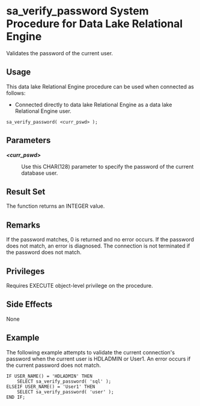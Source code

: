 <!-- loio3be62e786c5f1014a0b4f62cf1cc25f5 -->

# sa\_verify\_password System Procedure for Data Lake Relational Engine

Validates the password of the current user.



<a name="loio3be62e786c5f1014a0b4f62cf1cc25f5__section_idn_b13_b4b"/>

## Usage

This data lake Relational Engine procedure can be used when connected as follows:

-   Connected directly to data lake Relational Engine as a data lake Relational Engine user.



```
sa_verify_password( <curr_pswd> );
```



## Parameters


<dl>
<dt><b>

*<curr\_pswd\>* 

</b></dt>
<dd>

Use this CHAR\(128\) parameter to specify the password of the current database user.



</dd>
</dl>



## Result Set

The function returns an INTEGER value.



## Remarks

If the password matches, 0 is returned and no error occurs. If the password does not match, an error is diagnosed. The connection is not terminated if the password does not match.



## Privileges

Requires EXECUTE object-level privilege on the procedure.



## Side Effects

None



## Example

The following example attempts to validate the current connection's password when the current user is HDLADMIN or User1. An error occurs if the current password does not match.

```
IF USER_NAME() = 'HDLADMIN' THEN
    SELECT sa_verify_password( 'sql' );
ELSEIF USER_NAME() = 'User1' THEN
    SELECT sa_verify_password( 'user' );
END IF;
```

